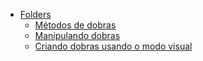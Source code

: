 * [Folders](folders.md)
   * [Métodos de dobras](metodos_de_dobras.md)
   * [Manipulando dobras](manipulando_dobras.md)
   * [Criando dobras usando o modo visual](criando_dobras_usando_o_modo_visual.md)
